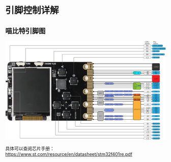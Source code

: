 # 引脚控制详解

## 喵比特引脚图  

![](../image/footp.png)

具体可以查阅芯片手册：https://www.st.com/resource/en/datasheet/stm32f401re.pdf  